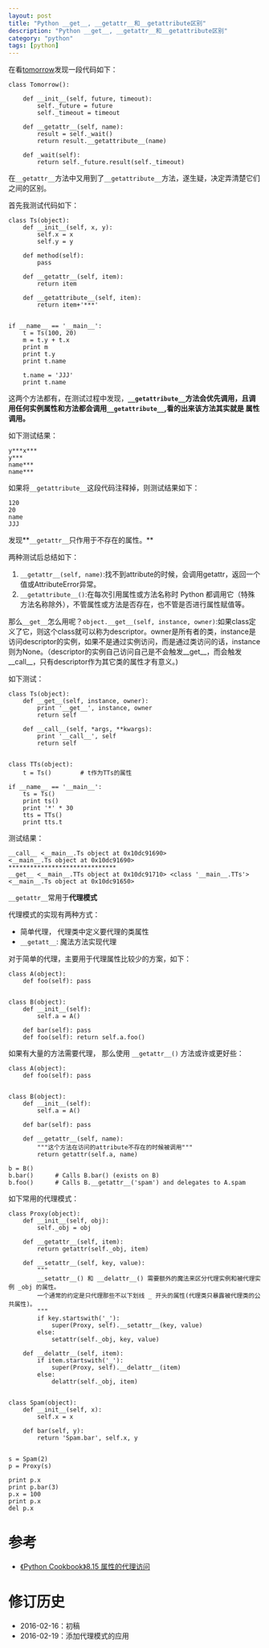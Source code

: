 ```yaml
---
layout: post
title: "Python __get__, __getattr__和__getattribute区别"
description: "Python __get__, __getattr__和__getattribute区别"
category: "python"
tags: [python]
---
```


在看[tomorrow](https://github.com/madisonmay/Tomorrow)发现一段代码如下：

    class Tomorrow():

        def __init__(self, future, timeout):
            self._future = future
            self._timeout = timeout

        def __getattr__(self, name):
            result = self._wait()
            return result.__getattribute__(name)

        def _wait(self):
            return self._future.result(self._timeout)

在`__getattr__`方法中又用到了`__getattribute__`方法，遂生疑，决定弄清楚它们之间的区别。

首先我测试代码如下：


    class Ts(object):
        def __init__(self, x, y):
            self.x = x
            self.y = y

        def method(self):
            pass

        def __getattr__(self, item):
            return item

        def __getattribute__(self, item):
            return item+'***'


    if __name__ == '__main__':
        t = Ts(100, 20)
        m = t.y + t.x
        print m
        print t.y
        print t.name

        t.name = 'JJJ'
        print t.name

这两个方法都有，在测试过程中发现，**`__getattribute__`方法会优先调用，且调用任何实例属性和方法都会调用`__getattribute__`,看的出来该方法其实就是
属性调用。**

如下测试结果：

    y***x***
    y***
    name***
    name***


如果将`__getattribute__`这段代码注释掉，则测试结果如下：

    120
    20
    name
    JJJ

发现**`__getattr__`只作用于不存在的属性。**

两种测试后总结如下：

1. `__getattr__(self, name)`:找不到attribute的时候，会调用getattr，返回一个值或AttributeError异常。 
2. `__getattribute__()`:在每次引用属性或方法名称时 Python 都调用它（特殊方法名称除外），不管属性或方法是否存在，也不管是否进行属性赋值等。

那么`__get__`怎么用呢？`object.__get__(self, instance, owner)`:如果class定义了它，则这个class就可以称为descriptor。owner是所有者的类，instance是访问descriptor的实例，如果不是通过实例访问，而是通过类访问的话，instance则为None。（descriptor的实例自己访问自己是不会触发__get__，而会触发__call__，只有descriptor作为其它类的属性才有意义。)

如下测试：


    class Ts(object):
        def __get__(self, instance, owner):
            print '__get__', instance, owner
            return self

        def __call__(self, *args, **kwargs):
            print '__call__', self
            return self


    class TTs(object):
        t = Ts()        # t作为TTs的属性

    if __name__ == '__main__':
        ts = Ts()
        print ts()
        print '*' * 30
        tts = TTs()
        print tts.t

测试结果：

    __call__ <__main__.Ts object at 0x10dc91690>
    <__main__.Ts object at 0x10dc91690>
    ******************************
    __get__ <__main__.TTs object at 0x10dc91710> <class '__main__.TTs'>
    <__main__.Ts object at 0x10dc91650>


`__getattr__`常用于**代理模式**

代理模式的实现有两种方式：

- 简单代理， 代理类中定义要代理的类属性
- `__getatt__`: 魔法方法实现代理

对于简单的代理，主要用于代理属性比较少的方案，如下：


	class A(object):
	    def foo(self): pass
	
	
	class B(object):
	    def __init__(self):
	        self.a = A()
	
	    def bar(self): pass
	    def foo(self): return self.a.foo()

如果有大量的方法需要代理， 那么使用 `__getattr__()` 方法或许或更好些：

	
	class A(object):
	    def foo(self): pass
	
	
	class B(object):
	    def __init__(self):
	        self.a = A()
	
	    def bar(self): pass
	
	    def __getattr__(self, name):
	        """这个方法在访问的attribute不存在的时候被调用"""
	        return getattr(self.a, name)
	
	b = B()
	b.bar()      # Calls B.bar() (exists on B)
	b.foo()      # Calls B.__getattr__('spam') and delegates to A.spam
	
如下常用的代理模式：

	
	class Proxy(object):
	    def __init__(self, obj):
	        self._obj = obj
	
	    def __getattr__(self, item):
	        return getattr(self._obj, item)
	
	    def __setattr__(self, key, value):
	        """
	        __setattr__() 和 __delattr__() 需要额外的魔法来区分代理实例和被代理实例 _obj 的属性。
	        一个通常的约定是只代理那些不以下划线 _ 开头的属性(代理类只暴露被代理类的公共属性)。
	        """
	        if key.startswith('_'):
	            super(Proxy, self).__setattr__(key, value)
	        else:
	            setattr(self._obj, key, value)
	
	    def __delattr__(self, item):
	        if item.startswith('_'):
	            super(Proxy, self).__delattr__(item)
	        else:
	            delattr(self._obj, item)
	
	
	class Spam(object):
	    def __init__(self, x):
	        self.x = x
	
	    def bar(self, y):
	        return 'Spam.bar', self.x, y
	
	
	s = Spam(2)
	p = Proxy(s)
	
	print p.x
	print p.bar(3)
	p.x = 100
	print p.x
	del p.x
	
	
# 参考

- [《Python Cookbook》8.15 属性的代理访问](http://python3-cookbook.readthedocs.org/zh_CN/latest/c08/p15_delegating_attribute_access.html)

# 修订历史

- 2016-02-16：初稿
- 2016-02-19：添加代理模式的应用
